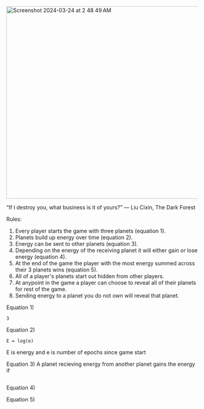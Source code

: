 <img width="506" alt="Screenshot 2024-03-24 at 2 48 49 AM" src="https://github.com/thetechnocrat-dev/darkforestframe/assets/9427089/8ce5c1e3-6128-4e9b-b9e7-0320ee092ffa">

“If I destroy you, what business is it of yours?”
― Liu Cixin, The Dark Forest

Rules:
1) Every player starts the game with three planets (equation 1).
2) Planets build up energy over time (equation 2).
3) Energy can be sent to other planets (equation 3).
4) Depending on the energy of the receiving planet it will either gain or lose energy (equation 4).
5) At the end of the game the player with the most energy summed across their 3 planets wins (equation 5).
6) All of a player's planets start out hidden from other players.
7) At anypoint in the game a player can choose to reveal all of their planets for rest of the game.
8) Sending energy to a planet you do not own will reveal that planet.

Equation 1)
```
3
```

Equation 2) 
```
E = log(e)
```
E is energy and e is number of epochs since game start

Equation 3)
A planet recieving energy from another planet gains the energy if 
```

```

Equation 4)


Equation 5)
